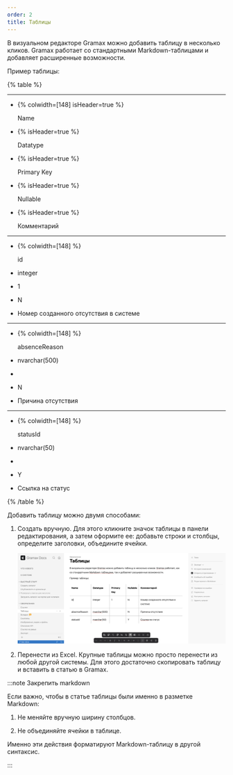 ```yaml
---
order: 2
title: Таблицы
---
```


В визуальном редакторе Gramax можно добавить таблицу в несколько кликов. Gramax работает со стандартными Markdown-таблицами и добавляет расширенные возможности.

Пример таблицы:

{% table %}

---

*  {% colwidth=[148] isHeader=true %}

   Name

*  {% isHeader=true %}

   Datatype

*  {% isHeader=true %}

   Primary Key

*  {% isHeader=true %}

   Nullable

*  {% isHeader=true %}

   Комментарий

---

*  {% colwidth=[148] %}

   id

*  integer

*  1

*  N

*  Номер созданного отсутствия в системе

---

*  {% colwidth=[148] %}

   absenceReason

*  nvarchar(500)

*  

*  N

*  Причина отсутствия

---

*  {% colwidth=[148] %}

   statusId

*  nvarchar(50)

*  

*  Y

*  Ссылка на статус

{% /table %}

Добавить таблицу можно двумя способами:

1. Создать вручную. Для этого кликните значок таблицы в панели редактирования, а затем оформите ее: добавьте строки и столбцы, определите заголовки, объедините ячейки.

   ![](./tables.png)

2. Перенести из Excel. Крупные таблицы можно просто перенести из любой другой системы. Для этого достаточно скопировать таблицу и вставить в статью в Gramax.

:::note Закрепить markdown

Если важно, чтобы в статье таблицы были именно в разметке Markdown:

1. Не меняйте вручную ширину столбцов.

2. Не объединяйте ячейки в таблице.

Именно эти действия форматируют Markdown-таблицу в другой синтаксис.

:::
